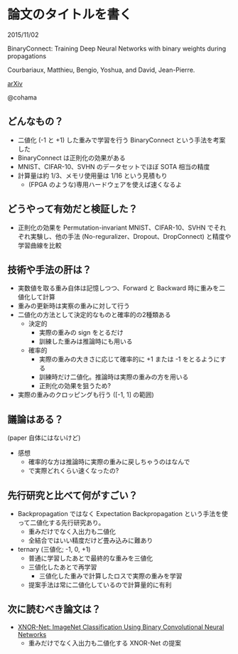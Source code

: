 論文のタイトルを書く
===

2015/11/02

BinaryConnect: Training Deep Neural Networks with binary weights during propagations

Courbariaux, Matthieu, Bengio, Yoshua, and David, Jean-Pierre.

[arXiv](https://arxiv.org/abs/1511.00363)

@cohama


## どんなもの？

- 二値化 (-1 と +1) した重みで学習を行う BinaryConnect という手法を考案した
- BinaryConnect は正則化の効果がある
- MNIST、CIFAR-10、SVHN のデータセットでほぼ SOTA 相当の精度
- 計算量は約 1/3、メモリ使用量は 1/16 という見積もり
  - (FPGA のような)専用ハードウェアを使えば速くなるよ


## どうやって有効だと検証した？

- 正則化の効果を Permutation-invariant MNIST、CIFAR-10、SVHN でそれぞれ実験し、他の手法 (No-reguralizer、Dropout、DropConnect) と精度や学習曲線を比較


## 技術や手法の肝は？

- 実数値を取る重み自体は記憶しつつ、Forward と Backward 時に重みを二値化して計算
- 重みの更新時は実察の重みに対して行う
- 二値化の方法として決定的なものと確率的の2種類ある
  - 決定的
    - 実際の重みの sign をとるだけ
    - 訓練した重みは推論時にも用いる
  - 確率的
    - 実際の重みの大きさに応じて確率的に +1 または -1 をとるようにする
    - 訓練時だけ二値化。推論時は実際の重みの方を用いる
    - 正則化の効果を狙うため?
- 実際の重みのクロッピングも行う ([-1, 1] の範囲)


## 議論はある？

(paper 自体にはないけど)

- 感想
  - 確率的な方は推論時に実際の重みに戻しちゃうのはなんで
  - で実際どれくらい速くなったの?


## 先行研究と比べて何がすごい？

- Backpropagation ではなく Expectation Backpropagation という手法を使って二値化する先行研究あり。
  - 重みだけでなく入出力も二値化
  - 全結合ではいい精度だけど畳み込みに難あり
- ternary (三値化; -1, 0, +1)
  - 普通に学習したあとで最終的な重みを三値化
  - 三値化したあとで再学習
    - 三値化した重みで計算したロスで実際の重みを学習
  - 提案手法は常に二値化しているので計算量的に有利


## 次に読むべき論文は？

- [XNOR-Net: ImageNet Classification Using Binary Convolutional Neural Networks](https://arxiv.org/abs/1603.05279)
  - 重みだけでなく入出力も二値化する XNOR-Net の提案
